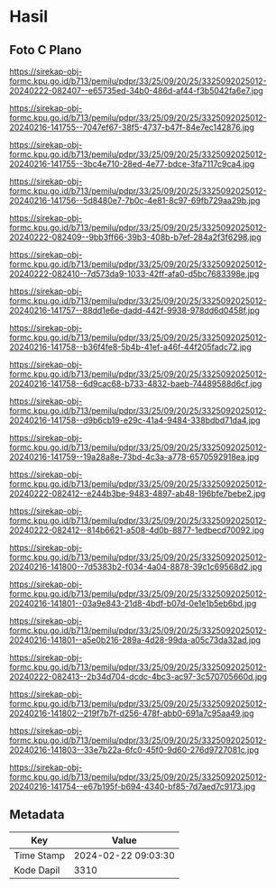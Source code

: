 # Hasil

## Foto C Plano

https://sirekap-obj-formc.kpu.go.id/b713/pemilu/pdpr/33/25/09/20/25/3325092025012-20240222-082407--e65735ed-34b0-486d-af44-f3b5042fa6e7.jpg

https://sirekap-obj-formc.kpu.go.id/b713/pemilu/pdpr/33/25/09/20/25/3325092025012-20240216-141755--7047ef67-38f5-4737-b47f-84e7ec142876.jpg

https://sirekap-obj-formc.kpu.go.id/b713/pemilu/pdpr/33/25/09/20/25/3325092025012-20240216-141755--3bc4e710-28ed-4e77-bdce-3fa7117c9ca4.jpg

https://sirekap-obj-formc.kpu.go.id/b713/pemilu/pdpr/33/25/09/20/25/3325092025012-20240216-141756--5d8480e7-7b0c-4e81-8c97-69fb729aa29b.jpg

https://sirekap-obj-formc.kpu.go.id/b713/pemilu/pdpr/33/25/09/20/25/3325092025012-20240222-082409--9bb3ff66-39b3-408b-b7ef-284a2f3f6298.jpg

https://sirekap-obj-formc.kpu.go.id/b713/pemilu/pdpr/33/25/09/20/25/3325092025012-20240222-082410--7d573da9-1033-42ff-afa0-d5bc7683398e.jpg

https://sirekap-obj-formc.kpu.go.id/b713/pemilu/pdpr/33/25/09/20/25/3325092025012-20240216-141757--88dd1e6e-dadd-442f-9938-978dd6d0458f.jpg

https://sirekap-obj-formc.kpu.go.id/b713/pemilu/pdpr/33/25/09/20/25/3325092025012-20240216-141758--b36f4fe8-5b4b-41ef-a46f-44f205fadc72.jpg

https://sirekap-obj-formc.kpu.go.id/b713/pemilu/pdpr/33/25/09/20/25/3325092025012-20240216-141758--6d9cac68-b733-4832-baeb-74489588d6cf.jpg

https://sirekap-obj-formc.kpu.go.id/b713/pemilu/pdpr/33/25/09/20/25/3325092025012-20240216-141758--d9b6cb19-e29c-41a4-9484-338bdbd71da4.jpg

https://sirekap-obj-formc.kpu.go.id/b713/pemilu/pdpr/33/25/09/20/25/3325092025012-20240216-141759--19a28a8e-73bd-4c3a-a778-6570592918ea.jpg

https://sirekap-obj-formc.kpu.go.id/b713/pemilu/pdpr/33/25/09/20/25/3325092025012-20240222-082412--e244b3be-9483-4897-ab48-196bfe7bebe2.jpg

https://sirekap-obj-formc.kpu.go.id/b713/pemilu/pdpr/33/25/09/20/25/3325092025012-20240222-082412--814b6621-a508-4d0b-8877-1edbecd70092.jpg

https://sirekap-obj-formc.kpu.go.id/b713/pemilu/pdpr/33/25/09/20/25/3325092025012-20240216-141800--7d5383b2-f034-4a04-8878-39c1c69568d2.jpg

https://sirekap-obj-formc.kpu.go.id/b713/pemilu/pdpr/33/25/09/20/25/3325092025012-20240216-141801--03a9e843-21d8-4bdf-b07d-0e1e1b5eb6bd.jpg

https://sirekap-obj-formc.kpu.go.id/b713/pemilu/pdpr/33/25/09/20/25/3325092025012-20240216-141801--a5e0b216-289a-4d28-99da-a05c73da32ad.jpg

https://sirekap-obj-formc.kpu.go.id/b713/pemilu/pdpr/33/25/09/20/25/3325092025012-20240222-082413--2b34d704-dcdc-4bc3-ac97-3c570705660d.jpg

https://sirekap-obj-formc.kpu.go.id/b713/pemilu/pdpr/33/25/09/20/25/3325092025012-20240216-141802--219f7b7f-d256-478f-abb0-691a7c95aa49.jpg

https://sirekap-obj-formc.kpu.go.id/b713/pemilu/pdpr/33/25/09/20/25/3325092025012-20240216-141803--33e7b22a-6fc0-45f0-9d60-276d9727081c.jpg

https://sirekap-obj-formc.kpu.go.id/b713/pemilu/pdpr/33/25/09/20/25/3325092025012-20240216-141754--e67b195f-b694-4340-bf85-7d7aed7c9173.jpg


## Metadata

| Key        | Value               |
| ---------- | ------------------- |
| Time Stamp | 2024-02-22 09:03:30 |
| Kode Dapil | 3310                |



